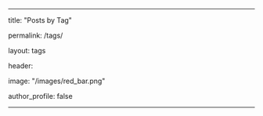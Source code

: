 ---

title: "Posts by Tag"

permalink: /tags/

layout: tags

header:

  image: "/images/red_bar.png"

author_profile: false

---